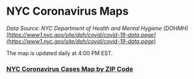 # NYC Coronavirus Maps

*Data Source: NYC Department of Health and Mental Hygiene (DOHMH)
[https://www1.nyc.gov/site/doh/covid/covid-19-data.page](https://www1.nyc.gov/site/doh/covid/covid-19-data.page)*

The map is updated daily at 4:00 PM EST.

### [NYC Coronavirus Cases Map by ZIP Code](https://htmlpreview.github.io/?https://github.com/ken011001/nyc_coronavirus_data/blob/master/NYC_Coronavirus_Cases_ZIP.html)
